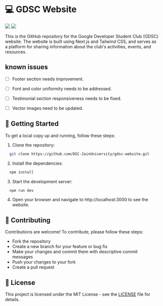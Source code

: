 
# :computer: GDSC Website
<img src="https://img.shields.io/badge/next.js-000000?style=for-the-badge&logo=nextdotjs&logoColor=white"/> <img src="https://img.shields.io/badge/Tailwind_CSS-38B2AC?style=for-the-badge&logo=tailwind-css&logoColor=white"/>

This is the GitHub repository for the Google Developer Student Club (GDSC) website. The website is built using Next.js and Tailwind CSS, and serves as a platform for sharing information about the club's activities, events, and resources.


## known issues 

- [ ] Footer section needs improvement.
- [ ] Font and color uniformity needs to be addressed.
- [ ] Testimonial section responsiveness needs to be fixed.
- [ ] Vector images need to be updated.



## :rocket: Getting Started

To get a local copy up and running, follow these steps:

1. Clone the repository:

```bash
  git clone https://github.com/DSC-JainUniversity/gdsc-website.git
```
2. Install the dependencies:
```bash
  npm install
```

3. Start the development server:
```bash
  npm run dev
```
4. Open your browser and navigate to http://localhost:3000 to see the website.


## :handshake: Contributing

Contributions are welcome! To contribute, please follow these steps:

- Fork the repository
- Create a new branch for your feature or bug fix
- Make your changes and commit them with descriptive commit messages
- Push your changes to your fork
- Create a pull request


## :memo: License

This project is licensed under the MIT License - see the [LICENSE](LICENSE) file for details.



